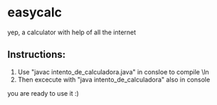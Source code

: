# easycalc
yep, a calculator with help of all the internet

## Instructions: 
1. Use "javac intento_de_calculadora.java" in consloe to compile \ln
2. Then excecute with "java intento_de_calculadora" also in console

you are ready to use it :)

